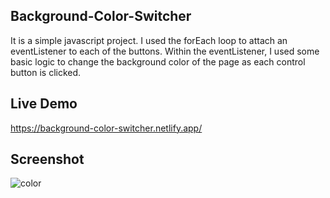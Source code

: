 ## Background-Color-Switcher

It is a simple javascript project. I used the forEach loop to attach an eventListener to each of the buttons. 
Within the eventListener, I used some basic logic to change the background color of the page as each control button is clicked. 

## Live Demo

https://background-color-switcher.netlify.app/

## Screenshot

![color](https://user-images.githubusercontent.com/67471717/117541490-bc104100-b031-11eb-9cd4-3e8e2239a335.PNG)
